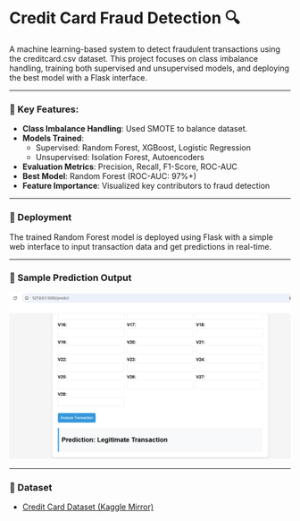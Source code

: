 # Credit Card Fraud Detection 🔍

A machine learning-based system to detect fraudulent transactions using the creditcard.csv dataset. This project focuses on class imbalance handling, training both supervised and unsupervised models, and deploying the best model with a Flask interface.

---

### 📌 Key Features:

- **Class Imbalance Handling**: Used SMOTE to balance dataset.
- **Models Trained**:
  - Supervised: Random Forest, XGBoost, Logistic Regression
  - Unsupervised: Isolation Forest, Autoencoders
- **Evaluation Metrics**: Precision, Recall, F1-Score, ROC-AUC
- **Best Model**: Random Forest (ROC-AUC: 97%+)
- **Feature Importance**: Visualized key contributors to fraud detection

---

### 🚀 Deployment

The trained Random Forest model is deployed using Flask with a simple web interface to input transaction data and get predictions in real-time.

---

### 📸 Sample Prediction Output

![Prediction Output](prediction_output.png)

---

### 📂 Dataset

- [Credit Card Dataset (Kaggle Mirror)](https://drive.google.com/file/d/1o1MwgITrVhQntjW1oEYDt7VYwaK4G7xK/view?usp=sharing)



